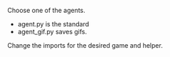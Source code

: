 Choose one of the agents.
  - agent.py is the standard
  - agent_gif.py saves gifs.
    
Change the imports for the desired game and helper.
